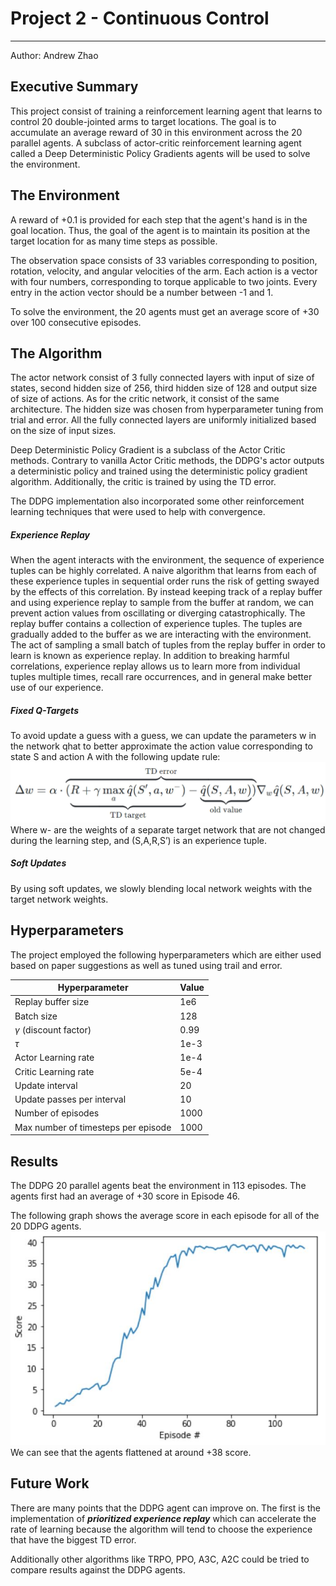 # Project 2 - Continuous Control
---
Author: Andrew Zhao

## Executive Summary
This project consist of training a reinforcement learning agent that learns to control 20 double-jointed arms to target locations. The goal is to accumulate an average reward of 30 in this environment across the 20 parallel agents. A subclass of actor-critic reinforcement learning agent called a Deep Deterministic Policy Gradients agents will be used to solve the environment.

## The Environment
A reward of +0.1 is provided for each step that the agent's hand is in the goal location. Thus, the goal of the agent is to maintain its position at the target location for as many time steps as possible.

The observation space consists of 33 variables corresponding to position, rotation, velocity, and angular velocities of the arm. Each action is a vector with four numbers, corresponding to torque applicable to two joints. Every entry in the action vector should be a number between -1 and 1.

To solve the environment, the 20 agents must get an average score of +30 over 100 consecutive episodes.

## The Algorithm
The actor network consist of 3 fully connected layers with input of size of states, second hidden size of 256, third hidden size of 128 and output size of size of actions. As for the critic network, it consist of the same architecture. The hidden size was chosen from hyperparameter tuning from trial and error. All the fully connected layers are uniformly initialized based on the size of input sizes.

Deep Deterministic Policy Gradient is a subclass of the Actor Critic methods. Contrary to vanilla Actor Critic methods, the DDPG's actor outputs a deterministic policy and trained using the deterministic policy gradient algorithm. Additionally, the critic is trained by using the TD error. 

The DDPG implementation also incorporated some other reinforcement learning techniques that were used to help with convergence.

##### Experience Replay
When the agent interacts with the environment, the sequence of experience tuples can be highly correlated. A naive algorithm that learns from each of these experience tuples in sequential order runs the risk of getting swayed by the effects of this correlation. By instead keeping track of a replay buffer and using experience replay to sample from the buffer at random, we can prevent action values from oscillating or diverging catastrophically. The replay buffer contains a collection of experience tuples. The tuples are gradually added to the buffer as we are interacting with the environment. The act of sampling a small batch of tuples from the replay buffer in order to learn is known as experience replay. In addition to breaking harmful correlations, experience replay allows us to learn more from individual tuples multiple times, recall rare occurrences, and in general make better use of our experience.

##### Fixed Q-Targets
To avoid update a guess with a guess, we can update the parameters w in the network qhat to better
approximate the action value corresponding to state S and action A with the following update
rule:
![](Fixed_Q_Targets.jpg)
Where w- are the weights of a separate target network that are not changed during the learning
step, and (S,A,R,S’) is an experience tuple.

##### Soft Updates
By using soft updates, we slowly blending local network weights with the target network weights.

## Hyperparameters
The project employed the following hyperparameters which are either used based on paper suggestions as well as tuned using trail and error.

| Hyperparameter                      | Value |
| ----------------------------------- | ----- |
| Replay buffer size                  | 1e6   |
| Batch size                          | 128   |
| $\gamma$ (discount factor)          | 0.99  |
| $\tau$                              | 1e-3  |
| Actor Learning rate                 | 1e-4  |
| Critic Learning rate                | 5e-4  |
| Update interval                     | 20    |
| Update passes per interval          | 10    |
| Number of episodes                  | 1000  |
| Max number of timesteps per episode | 1000  |

## Results
The DDPG 20 parallel agents beat the environment in 113 episodes. The agents first had an average of +30 score in Episode 46. 

The following graph shows the average score in each episode for all of the 20 DDPG agents. 
![](scores.jpg)
We can see that the agents flattened at around +38 score.

## Future Work
There are many points that the DDPG agent can improve on.
The first is the implementation of ***prioritized experience replay*** which can accelerate the rate of learning because the algorithm will tend to choose the experience that have the biggest TD error.

Additionally other algorithms like TRPO, PPO, A3C, A2C could be tried to compare results against the DDPG agents.